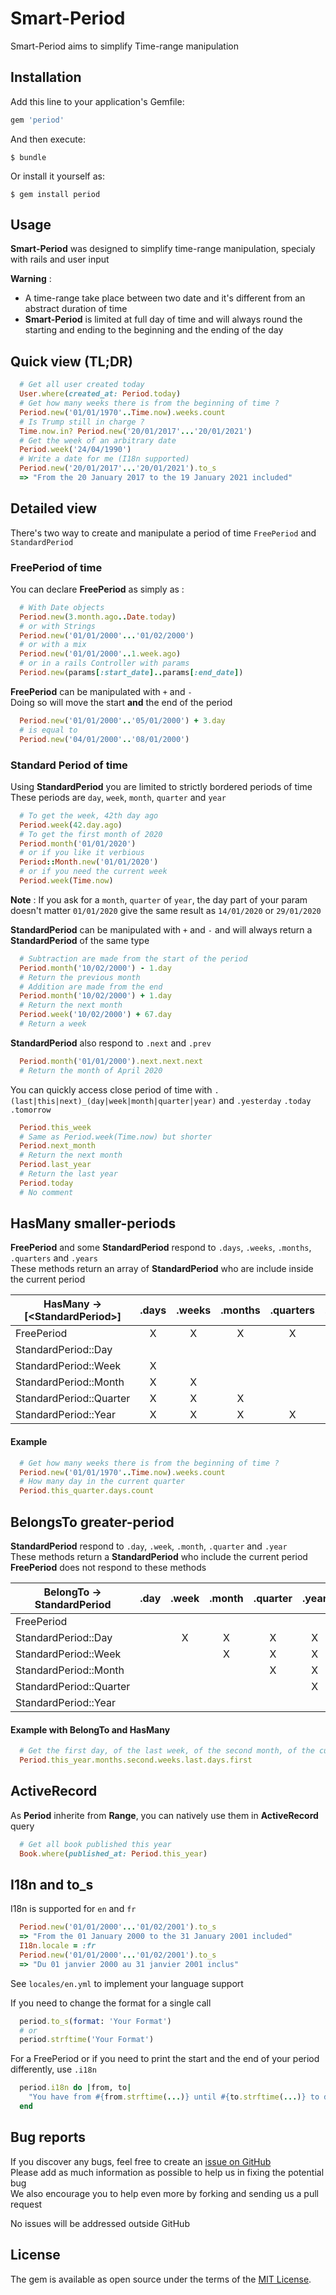 # Smart-Period

Smart-Period aims to simplify Time-range manipulation

## Installation

Add this line to your application's Gemfile:

```ruby
gem 'period'
```

And then execute:

    $ bundle

Or install it yourself as:

    $ gem install period

## Usage

**Smart-Period** was designed to simplify time-range manipulation, specialy with rails and user input   

**Warning** :
- A time-range take place between two date and it's different from an abstract duration of time
- **Smart-Period** is limited at full day of time and will always round the starting and ending to the beginning and the ending of the day


## Quick view (TL;DR)
``` ruby
  # Get all user created today
  User.where(created_at: Period.today)
  # Get how many weeks there is from the beginning of time ?
  Period.new('01/01/1970'..Time.now).weeks.count
  # Is Trump still in charge ?
  Time.now.in? Period.new('20/01/2017'...'20/01/2021')
  # Get the week of an arbitrary date
  Period.week('24/04/1990')
  # Write a date for me (I18n supported)
  Period.new('20/01/2017'...'20/01/2021').to_s
  => "From the 20 January 2017 to the 19 January 2021 included"
```

## Detailed view

There's two way to create and manipulate a period of time `FreePeriod` and `StandardPeriod`

### FreePeriod of time

You can declare **FreePeriod** as simply as :

```ruby
  # With Date objects
  Period.new(3.month.ago..Date.today)
  # or with Strings
  Period.new('01/01/2000'...'01/02/2000')
  # or with a mix
  Period.new('01/01/2000'..1.week.ago)
  # or in a rails Controller with params
  Period.new(params[:start_date]..params[:end_date])
```

**FreePeriod** can be manipulated with `+` and `-`          
Doing so will move the start **and** the end of the period   
```ruby
  Period.new('01/01/2000'..'05/01/2000') + 3.day
  # is equal to
  Period.new('04/01/2000'..'08/01/2000')
```

### Standard Period of time

Using **StandardPeriod** you are limited to strictly bordered periods of time
These periods are `day`, `week`, `month`, `quarter` and `year`

```ruby
  # To get the week, 42th day ago
  Period.week(42.day.ago)
  # To get the first month of 2020
  Period.month('01/01/2020')
  # or if you like it verbious
  Period::Month.new('01/01/2020')
  # or if you need the current week
  Period.week(Time.now)
```

**Note** : If you ask for a `month`, `quarter` of `year`, the day part of your param doesn't matter `01/01/2020` give the same result as `14/01/2020` or `29/01/2020`

**StandardPeriod** can be manipulated with `+` and `-` and will always return a **StandardPeriod** of the same type           
```ruby
  # Subtraction are made from the start of the period
  Period.month('10/02/2000') - 1.day
  # Return the previous month
  # Addition are made from the end
  Period.month('10/02/2000') + 1.day
  # Return the next month
  Period.week('10/02/2000') + 67.day
  # Return a week
```
**StandardPeriod** also respond to `.next` and `.prev`
```ruby
  Period.month('01/01/2000').next.next.next
  # Return the month of April 2020
```

You can quickly access close period of time with `.(last|this|next)_(day|week|month|quarter|year)` and `.yesterday` `.today` `.tomorrow`

```ruby
  Period.this_week
  # Same as Period.week(Time.now) but shorter
  Period.next_month
  # Return the next month
  Period.last_year
  # Return the last year
  Period.today
  # No comment
```

## HasMany smaller-periods

**FreePeriod** and some **StandardPeriod** respond to `.days`, `.weeks`, `.months`, `.quarters` and `.years`    
These methods return an array of **StandardPeriod** who are include inside the current period

| HasMany -> [\<StandardPeriod>] | .days | .weeks | .months | .quarters | .years |
|-------------------------------|:----:|:-----:|:------:|:--------:|:-----:|
| FreePeriod                    |   X  |   X   |    X   |     X    |   X   |
| StandardPeriod::Day           |      |       |        |          |       |
| StandardPeriod::Week          |   X  |       |        |          |       |
| StandardPeriod::Month         |   X  |   X   |        |          |       |
| StandardPeriod::Quarter       |   X  |   X   |    X   |          |       |
| StandardPeriod::Year          |   X  |   X   |    X   |     X    |       |

#### Example
```ruby
  # Get how many weeks there is from the beginning of time ?
  Period.new('01/01/1970'..Time.now).weeks.count
  # How many day in the current quarter
  Period.this_quarter.days.count
```

## BelongsTo greater-period

**StandardPeriod** respond to `.day`, `.week`, `.month`, `.quarter` and `.year`        
These methods return a **StandardPeriod** who include the current period    
**FreePeriod** does not respond to these methods

| BelongTo -> StandardPeriod | .day | .week | .month | .quarter | .year |
|----------------------------|:---:|:----:|:-----:|:-------:|:----:|
| FreePeriod                 |     |      |       |         |      |
| StandardPeriod::Day        |     |   X  |   X   |    X    |   X  |
| StandardPeriod::Week       |     |      |   X   |    X    |   X  |
| StandardPeriod::Month      |     |      |       |    X    |   X  |
| StandardPeriod::Quarter    |     |      |       |         |   X  |
| StandardPeriod::Year       |     |      |       |         |      |

#### Example with BelongTo and HasMany

```ruby
  # Get the first day, of the last week, of the second month, of the current year
  Period.this_year.months.second.weeks.last.days.first
```

## ActiveRecord

As **Period** inherite from **Range**, you can natively use them in **ActiveRecord** query

```ruby
  # Get all book published this year
  Book.where(published_at: Period.this_year)
```

## I18n and to_s

I18n is supported for `en` and `fr`   

```ruby
  Period.new('01/01/2000'...'01/02/2001').to_s
  => "From the 01 January 2000 to the 31 January 2001 included"
  I18n.locale = :fr
  Period.new('01/01/2000'...'01/02/2001').to_s
  => "Du 01 janvier 2000 au 31 janvier 2001 inclus"
```

See `locales/en.yml` to implement your language support

If you need to change the format for a single call

```ruby
  period.to_s(format: 'Your Format')
  # or
  period.strftime('Your Format')
```
For a FreePeriod or if you need to print the start and the end of your period differently, use `.i18n`
```ruby
  period.i18n do |from, to|
    "You have from #{from.strftime(...)} until #{to.strftime(...)} to deliver the money !"
  end
```

## Bug reports

If you discover any bugs, feel free to create an [issue on GitHub](https://github.com/billaul/period/issues)        
Please add as much information as possible to help us in fixing the potential bug     
We also encourage you to help even more by forking and sending us a pull request



No issues will be addressed outside GitHub

## License

The gem is available as open source under the terms of the [MIT License](https://opensource.org/licenses/MIT).
